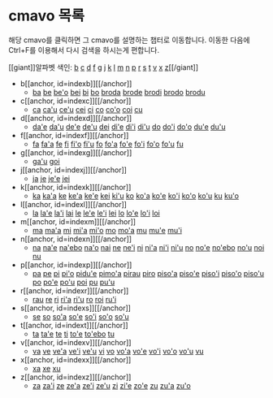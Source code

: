 
# cmavo 목록

해당 cmavo를 클릭하면 그 cmavo를 설명하는 챕터로 이동합니다. 이동한 다음에 Ctrl+F를 이용해서 다시 검색을 하시는게 편합니다.

[[giant]]알파벳 색인: [b](#indexb) [c](#indexc) [d](#indexd) [f](#indexf) [g](#indexg) [j](#indexj) [k](#indexk) [l](#indexl) [m](#indexm) [n](#indexn) [p](#indexp) [r](#indexr) [s](#indexs) [t](#indext) [v](#indexv) [x](#indexx) [z](#indexz)[[/giant]]

- b[[anchor, id=indexb]][[/anchor]]
  - [ba](10_02_시간.html) [be](05_05_be_bei.html) [be'o](05_05_be_bei.html) [bei](05_05_be_bei.html) [bi](18_00_숫자.html) [bo](05_02_bo.html) [broda](07_04_변수.html) [brode](07_04_변수.html) [brodi](07_04_변수.html) [brodo](07_04_변수.html) [brodu](07_04_변수.html)
- c[[anchor, id=indexc]][[/anchor]]
  - [ca](10_02_시간.html) [ca'u](10_01_공간.html) [ce'u](11_02_성질_추상화.html) [cei](07_04_변수.html) [ci](18_00_숫자.html) [co](05_06_co.html) [co'o](06_03_인삿말.html) [coi](06_03_인삿말.html) [cu](09_00_cu.html)
- d[[anchor, id=indexd]][[/anchor]]
  - [da'e](07_03_bridi_cmavo.html) [da'u](07_03_bridi_cmavo.html) [de'e](07_03_bridi_cmavo.html) [de'u](07_03_bridi_cmavo.html) [dei](07_03_bridi_cmavo.html) [di'e](07_03_bridi_cmavo.html) [di'i](10_03_시공간_범위.html) [di'u](07_03_bridi_cmavo.html) [do](07_00_sumti_cmavo.html) [do'i](07_03_bridi_cmavo.html) [do'o](07_00_sumti_cmavo.html) [du'e](18_01_수량.html) [du'u](11_04_문장_추상화.html)
- f[[anchor, id=indexf]][[/anchor]]
  - [fa](09_01_fa.html) [fa'a](10_01_공간.html) [fe](09_01_fa.html) [fi](09_01_fa.html) [fi'o](09_03_fi'o.html) [fi'u](18_00_숫자.html) [fo](09_01_fa.html) [fo'a](07_04_변수.html) [fo'e](07_04_변수.html) [fo'i](07_04_변수.html) [fo'o](07_04_변수.html) [fo'u](07_04_변수.html) [fu](09_01_fa.html)
- g[[anchor, id=indexg]][[/anchor]]
  - [ga'u](10_01_공간.html) [goi](07_04_변수.html)
- j[[anchor, id=indexj]][[/anchor]]
  - [ja](05_04_je_ja.html) [je](05_04_je_ja.html) [je'e](06_03_인삿말.html) [jei](11_03_정도_추상화.html)
- k[[anchor, id=indexk]][[/anchor]]
  - [ka](11_02_성질_추상화.html) [ka'a](09_03_fi'o.html) [ke](05_03_ke.html) [ke'a](08_00_poi.html) [ke'e](05_03_ke.html) [kei](11_00_nu.html) [ki'u](09_03_fi'o.html) [ko](07_01_ko.html) [ko'a](07_04_변수.html) [ko'e](07_04_변수.html) [ko'i](07_04_변수.html) [ko'o](07_04_변수.html) [ko'u](07_04_변수.html) [ku](06_00_le.html) [ku'o](08_00_poi.html)
- l[[anchor, id=indexl]][[/anchor]]
  - [la](06_00_le.html) [la'e](06_02_le'i.html) [la'i](06_02_le'i.html) [lai](06_01_lei.html) [le](06_00_le.html) [le'e](06_02_le'i.html) [le'i](06_02_le'i.html) [lei](06_01_lei.html) [lo](06_00_le.html) [lo'e](06_02_le'i.html) [lo'i](06_02_le'i.html) [loi](06_01_lei.html)
- m[[anchor, id=indexm]][[/anchor]]
  - [ma](07_09_의문문.html) [ma'a](07_00_sumti_cmavo.html) [mi](07_00_sumti_cmavo.html) [mi'a](07_00_sumti_cmavo.html) [mi'o](07_00_sumti_cmavo.html) [mo](07_09_의문문.html) [mo'a](18_01_수량.html) [mu](18_00_숫자.html) [mu'e](11_01_사건_추상화.html) [mu'i](09_03_fi'o.html)
- n[[anchor, id=indexn]][[/anchor]]
  - [na](15_00_bridi_부정.html) [na'e](15_01_selbri_부정.html) [na'ebo](15_02_sumti_부정.html) [na'o](10_03_시공간_범위.html) [nai](15_03_cmavo_부정.html) [ne](08_01_pe.html) [ne'i](10_01_공간.html) [ni](11_03_정도_추상화.html) [ni'a](10_01_공간.html) [ni'i](09_03_fi'o.html) [ni'u](18_00_숫자.html) [no](18_00_숫자.html) [no'e](15_01_selbri_부정.html) [no'ebo](15_02_sumti_부정.html) [no'u](08_01_pe.html) [noi](08_00_poi.html) [nu](11_00_nu.html)
- p[[anchor, id=indexp]][[/anchor]]
  - [pa](18_00_숫자.html) [pe](08_01_pe.html) [pi](18_00_숫자.html) [pi'o](09_03_fi'o.html) [pidu'e](18_01_수량.html) [pimo'a](18_01_수량.html) [pirau](18_01_수량.html) [piro](18_01_수량.html) [piso'a](18_01_수량.html) [piso'e](18_01_수량.html) [piso'i](18_01_수량.html) [piso'o](18_01_수량.html) [piso'u](18_01_수량.html) [po](08_01_pe.html) [po'e](08_01_pe.html) [po'u](08_01_pe.html) [poi](08_00_poi.html) [pu](10_02_시간.html) [pu'u](11_01_사건_추상화.html)
- r[[anchor, id=indexr]][[/anchor]]
  - [rau](18_01_수량.html) [re](18_00_숫자.html) [ri](07_05_sumti_cmavo_2.html) [ri'a](09_03_fi'o.html) [ri'u](10_01_공간.html) [ro](18_01_수량.html) [roi](10_03_시공간_범위.html) [ru'i](10_03_시공간_범위.html)
- s[[anchor, id=indexs]][[/anchor]]
  - [se](09_02_se.html) [so](18_00_숫자.html) [so'a](18_01_수량.html) [so'e](18_01_수량.html) [so'i](18_01_수량.html) [so'o](18_01_수량.html) [so'u](18_01_수량.html)
- t[[anchor, id=indext]][[/anchor]]
  - [ta](07_02_ti_ta_tu.html) [ta'e](10_03_시공간_범위.html) [te](09_02_se.html) [ti](07_02_ti_ta_tu.html) [to'e](15_01_selbri_부정.html) [to'ebo](15_02_sumti_부정.html) [tu](07_02_ti_ta_tu.html)
- v[[anchor, id=indexv]][[/anchor]]
  - [va](10_01_공간.html) [ve](09_02_se.html) [ve'a](10_03_시공간_범위.html) [ve'i](10_03_시공간_범위.html) [ve'u](10_03_시공간_범위.html) [vi](10_01_공간.html) [vo](18_00_숫자.html) [vo'a](07_08_vo'a.html) [vo'e](07_08_vo'a.html) [vo'i](07_08_vo'a.html) [vo'o](07_08_vo'a.html) [vo'u](07_08_vo'a.html) [vu](10_01_공간.html)
- x[[anchor, id=indexx]][[/anchor]]
  - [xa](18_00_숫자.html) [xe](09_02_se.html) [xu](13_01_xu.html)
- z[[anchor, id=indexz]][[/anchor]]
  - [za](10_02_시간.html) [za'i](11_01_사건_추상화.html) [ze](18_00_숫자.html) [ze'a](10_03_시공간_범위.html) [ze'i](10_03_시공간_범위.html) [ze'u](10_03_시공간_범위.html) [zi](10_02_시간.html) [zi'e](08_02_zi'e.html) [zo'e](07_07_zo'e.html) [zu](10_02_시간.html) [zu'a](10_01_공간.html) [zu'o](11_01_사건_추상화.html)
